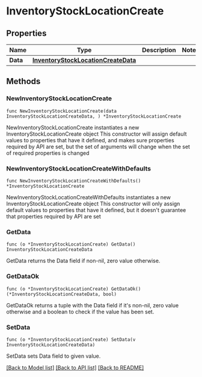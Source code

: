 # InventoryStockLocationCreate

## Properties

Name | Type | Description | Notes
------------ | ------------- | ------------- | -------------
**Data** | [**InventoryStockLocationCreateData**](InventoryStockLocationCreateData.md) |  | 

## Methods

### NewInventoryStockLocationCreate

`func NewInventoryStockLocationCreate(data InventoryStockLocationCreateData, ) *InventoryStockLocationCreate`

NewInventoryStockLocationCreate instantiates a new InventoryStockLocationCreate object
This constructor will assign default values to properties that have it defined,
and makes sure properties required by API are set, but the set of arguments
will change when the set of required properties is changed

### NewInventoryStockLocationCreateWithDefaults

`func NewInventoryStockLocationCreateWithDefaults() *InventoryStockLocationCreate`

NewInventoryStockLocationCreateWithDefaults instantiates a new InventoryStockLocationCreate object
This constructor will only assign default values to properties that have it defined,
but it doesn't guarantee that properties required by API are set

### GetData

`func (o *InventoryStockLocationCreate) GetData() InventoryStockLocationCreateData`

GetData returns the Data field if non-nil, zero value otherwise.

### GetDataOk

`func (o *InventoryStockLocationCreate) GetDataOk() (*InventoryStockLocationCreateData, bool)`

GetDataOk returns a tuple with the Data field if it's non-nil, zero value otherwise
and a boolean to check if the value has been set.

### SetData

`func (o *InventoryStockLocationCreate) SetData(v InventoryStockLocationCreateData)`

SetData sets Data field to given value.



[[Back to Model list]](../README.md#documentation-for-models) [[Back to API list]](../README.md#documentation-for-api-endpoints) [[Back to README]](../README.md)


